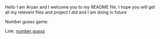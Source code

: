 Hello I am Aryan and I welcome you to my README file. I hope you  will get all my relevent files and project I did and I am doing in future

Number guess game:




Link: [number guess](https://github.com/agbgaming24/aryan-project/blob/main/random%20number%20game.py)
